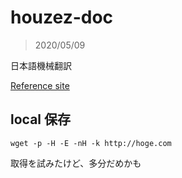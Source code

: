 # houzez-doc

> 2020/05/09

日本語機械翻訳

[Reference site](https://favethemes.zendesk.com/hc/en-us)


## local 保存

```
wget -p -H -E -nH -k http://hoge.com
```

取得を試みたけど、多分だめかも
